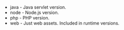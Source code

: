 - java - Java servlet version.
- node - Node.js version.
- php - PHP version.
- web - Just web assets. Included in runtime versions.
